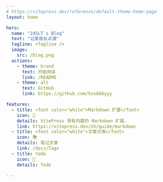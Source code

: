 ```yaml
---
# https://vitepress.dev/reference/default-theme-home-page
layout: home

hero:
  name: "24SLT′s Blog"
  text: "记录成长点滴"
  tagline: <Tagline />
  image: 
    src: /blog.png
  actions:
    - theme: brand
      text: 开始阅读
      link: /README
    - theme: alt
      text: GitHub
      link: https://github.com/hzx666yyy

features:
  - title: <font color="white">Markdown 扩展</font>
    icon: 🚀
    details: VitePress 带有内置的 Markdown 扩展。
    link: https://vitepress.dev/zh/guide/markdown
  - title: <font color="white">文章分类</font>
    icon: 📚
    details: 笔记文章
    link: /docs/Tags
  - title: todo
    icon: 💯
    details: Todo
  
---
```


<HomeUnderline />
<MyLayout />

